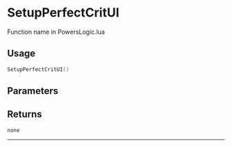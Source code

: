 # SetupPerfectCritUI
Function name in PowersLogic.lua
## Usage
```lua
SetupPerfectCritUI()
```
## Parameters

## Returns
`none`

---